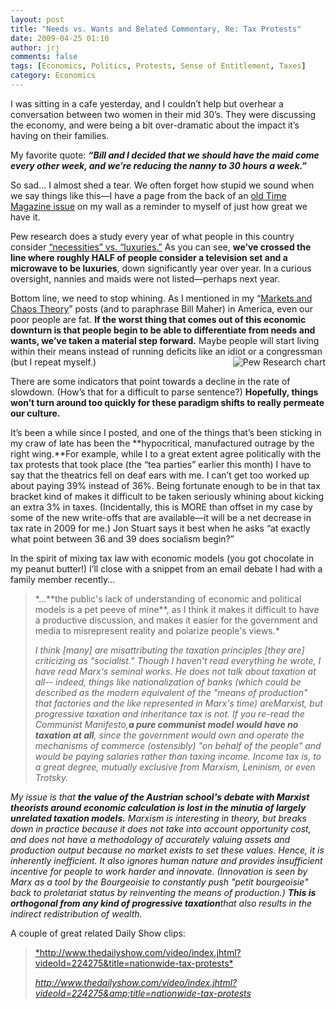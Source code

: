 ```yaml
---
layout: post
title: "Needs vs. Wants and Belated Commentary, Re: Tax Protests"
date: 2009-04-25 01:10
author: jrj
comments: false
tags: [Economics, Politics, Protests, Sense of Entitlement, Taxes]
category: Economics
---
```

I was sitting in a cafe yesterday, and I couldn’t help but overhear a conversation between two women in their mid 30’s. They were discussing the economy, and were being a bit over-dramatic about the impact it’s having on their families.

My favorite quote: ***“Bill and I decided that we should have the maid come every other week, and we’re reducing the nanny to 30 hours a week.”***

So sad… I almost shed a tear. We often forget how stupid we sound when we say things like this—I have a page from the back of an <a href="http://www.time.com/time/magazine/article/0,9171,1562959,00.html" target="_blank">old Time Magazine issue</a> on my wall as a reminder to myself of just how great we have it.

Pew research does a study every year of what people in this country consider <a href="http://pewresearch.org/pubs/1199/more-items-seen-as-luxury-not-necessity" target="_blank">“necessities” vs. “luxuries.”</a> As you can see, **we’ve crossed the line where roughly HALF of people consider a television set and a microwave to be luxuries**, down significantly year over year. In a curious oversight, nannies and maids were not listed—perhaps next year.

Bottom line, we need to stop whining. As I mentioned in my “<a href="http://blog.jrj.org/archive/2008/12/18/markets-and-chaos-theory.aspx" target="_blank">Markets and Chaos Theory</a>” posts (and to paraphrase Bill Maher) in America, even our poor people are fat. **If the worst thing that comes out of this economic downturn is that people begin to be able to differentiate from needs and wants, we’ve taken a material step forward.** Maybe people will start living within their means instead of running deficits like an idiot or a congressman (but I repeat myself.)<a href="http://pewresearch.org/pubs/1199/more-items-seen-as-luxury-not-necessity" target="_blank"><img title="Pew Research chart" src="http://blog.jrj.org/Lists/Photos/pew_chart.PNG" alt="Pew Research chart" align="right" border="0" /></a>

There are some indicators that point towards a decline in the rate of slowdown. (How’s that for a difficult to parse sentence?) **Hopefully, things won’t turn around too quickly for these paradigm shifts to really permeate our culture.**

It’s been a while since I posted, and one of the things that’s been sticking in my craw of late has been the **hypocritical, manufactured outrage by the right wing.**For example, while I to a great extent agree politically with the tax protests that took place (the “tea parties” earlier this month) I have to say that the theatrics fell on deaf ears with me. I can’t get too worked up about paying 39% instead of 36%. Being fortunate enough to be in that tax bracket kind of makes it difficult to be taken seriously whining about kicking an extra 3% in taxes. (Incidentally, this is MORE than offset in my case by some of the new write-offs that are available—it will be a net decrease in tax rate in 2009 for me.) Jon Stuart says it best when he asks “at exactly what point between 36 and 39 does socialism begin?”

In the spirit of mixing tax law with economic models (you got chocolate in my peanut butter!) I’ll close with a snippet from an email debate I had with a family member recently…
<blockquote>*…**the public's lack of understanding of economic and political models is a pet peeve of mine**, as I think it makes it difficult to have a productive discussion, and makes it easier for the government and media to misrepresent reality and polarize people's views.*

*I think [many] are misattributing the taxation principles [they are] criticizing as “socialist.” Though I haven't read everything he wrote, I have read Marx's seminal works. He does not talk about taxation at all-- indeed, things like nationalization of banks (which could be described as the modern equivalent of the "means of production" that factories and the like represented in Marx's time) areMarxist, but progressive taxation and inheritance tax is not. If you re-read the Communist Manifesto,**a pure communist model would have no taxation at all**, since the government would own and operate the mechanisms of commerce (ostensibly) "on behalf of the people" and would be paying salaries rather than taxing income. Income tax is, to a great degree, mutually exclusive from Marxism, Leninism, or even Trotsky.*</blockquote>
*My issue is that **the value of the Austrian school's debate with Marxist theorists around economic calculation is lost in the minutia of largely unrelated taxation models.** Marxism is interesting in theory, but breaks down in practice because it does not take into account opportunity cost, and does not have a methodology of accurately valuing assets and production output because no market exists to set these values. Hence, it is inherently inefficient. It also ignores human nature and provides insufficient incentive for people to work harder and innovate. (Innovation is seen by Marx as a tool by the Bourgeoisie to constantly push "petit bourgeoisie" back to proletariat status by reinventing the means of production.) **This is orthogonal from any kind of progressive taxation**that also results in the indirect redistribution of wealth.*

A couple of great related Daily Show clips:
<blockquote><a href="http://www.thedailyshow.com/video/index.jhtml?videoId=224275&amp;title=nationwide-tax-protests">*http://www.thedailyshow.com/video/index.jhtml?videoId=224275&amp;title=nationwide-tax-protests*</a>

*<a href="http://www.thedailyshow.com/video/index.jhtml?videoId=224275&amp;title=nationwide-tax-protests">http://www.thedailyshow.com/video/index.jhtml?videoId=224275&amp;title=nationwide-tax-protests</a>*</blockquote>
